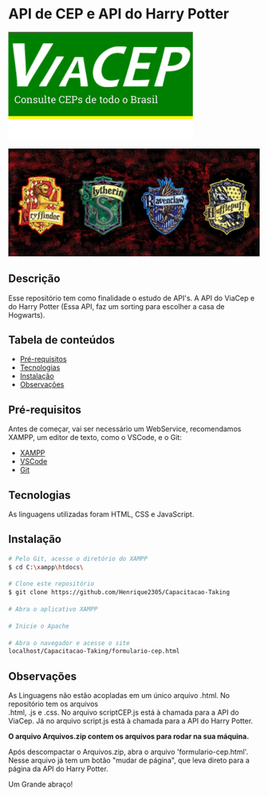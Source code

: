 # API de CEP e API do Harry Potter

![Details web](img1.png)

![Details web](img2.jpg)

## Descrição

Esse repositório tem como finalidade o estudo de API's. 
A API do ViaCep e do Harry Potter (Essa API, faz um sorting para escolher a casa de Hogwarts).

## Tabela de conteúdos

<!--ts-->
   * [Pré-requisitos](#pré-requisitos)
   * [Tecnologias](#tecnologias)
   * [Instalação](#instalação)
   * [Observações](#observações)
<!--te-->

## Pré-requisitos

Antes de começar, vai ser necessário um WebService, recomendamos XAMPP, um editor de texto, como o VSCode, e o Git:
<!--ts-->
  * [XAMPP](https://www.apachefriends.org/pt_br/index.html)
  * [VSCode](https://code.visualstudio.com/)
  * [Git](https://git-scm.com/)
<!--te-->

## Tecnologias

As linguagens utilizadas foram HTML, CSS e JavaScript.

## Instalação

```bash
# Pelo Git, acesse o diretório do XAMPP
$ cd C:\xampp\htdocs\

# Clone este repositório
$ git clone https://github.com/Henrique2305/Capacitacao-Taking

# Abra o aplicativo XAMPP

# Inicie o Apache

# Abra o navegador e acesse o site
localhost/Capacitacao-Taking/formulario-cep.html
```

## Observações

As Linguagens não estão acopladas em um único arquivo .html. No repositório tem os  arquivos  
.html, .js e .css. No arquivo scriptCEP.js está à chamada para a API do ViaCep. Já no arquivo script.js está à chamada para a API do Harry Potter.

**O arquivo Arquivos.zip contem os arquivos para rodar na sua máquina.**

Após descompactar o Arquivos.zip, abra o arquivo 'formulario-cep.html'. Nesse arquivo já tem um botão "mudar de página", que leva direto para a página da API do Harry Potter. 

Um Grande abraço!
